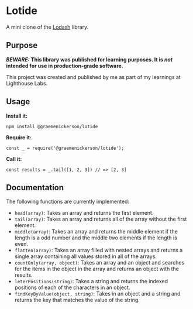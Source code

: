 # Lotide

A mini clone of the [Lodash](https://lodash.com) library.

## Purpose

**_BEWARE:_ This library was published for learning purposes. It is _not_ intended for use in production-grade software.**

This project was created and published by me as part of my learnings at Lighthouse Labs. 

## Usage

**Install it:**

`npm install @graemenickerson/lotide`

**Require it:**

`const _ = require('@graemenickerson/lotide');`

**Call it:**

`const results = _.tail([1, 2, 3]) // => [2, 3]`

## Documentation

The following functions are currently implemented:

* `head(array)`: Takes an array and returns the first element.
* `tail(array)`: Takes an array and returns all of the array without the first element.
* `middle(array)`: Takes an array and returns the middle element if the length is a odd number and the middle two elements if the length is even.
* `flatten(array)`: Takes an array filled with nested arrays and returns a single array containing all values stored in all of the arrays.
* `countOnly(array, object)`: Takes an array and an object and searches for the items in the object in the array and returns an object with the results.
* `leterPositions(string)`: Takes a string and returns the indexed positions of each of the characters in an object.
* `findKeyByValue(object, string)`: Takes in an object and a string and returns the key that matches the value of the string.